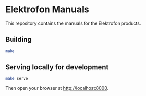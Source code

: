 Elektrofon Manuals
==================

This repository contains the manuals for the Elektrofon products.

## Building

```bash
make
```

## Serving locally for development

```bash
make serve
```

Then open your browser at [http://localhost:8000](http://localhost:8000).
